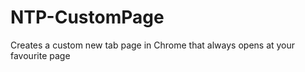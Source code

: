 NTP-CustomPage
==============

Creates a custom new tab page in Chrome that always opens at your favourite page